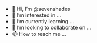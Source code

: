 - 👋 Hi, I’m @sevenshades
- 👀 I’m interested in ...
- 🌱 I’m currently learning ...
- 💞️ I’m looking to collaborate on ...
- 📫 How to reach me ...

<!---
sevenshades/sevenshades is a ✨ special ✨ repository because its `README.md` (this file) appears on your GitHub profile.
You can click the Preview link to take a look at your changes.
--->
